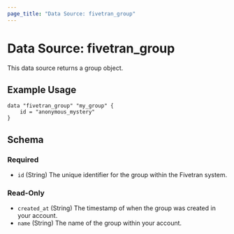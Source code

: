 ```yaml
---
page_title: "Data Source: fivetran_group"
---
```


# Data Source: fivetran_group

This data source returns a group object.

## Example Usage

```hcl
data "fivetran_group" "my_group" {
    id = "anonymous_mystery"
}
```

## Schema

### Required

- `id` (String) The unique identifier for the group within the Fivetran system.

### Read-Only

- `created_at` (String) The timestamp of when the group was created in your account.
- `name` (String) The name of the group within your account.
